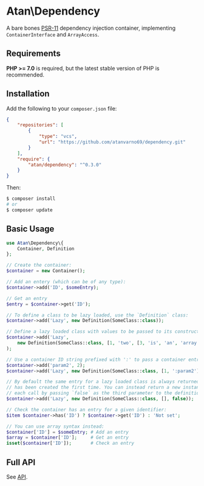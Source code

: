 # Atan\Dependency
A bare bones [PSR-11](http://www.php-fig.org/psr/psr-11/) dependency injection container, implementing `ContainerInterface` and `ArrayAccess`.

## Requirements
**PHP >= 7.0** is required, but the latest stable version of PHP is recommended.

## Installation
Add the following to your `composer.json` file:
```json
{
    "repositories": [
        {
            "type": "vcs",
            "url": "https://github.com/atanvarno69/dependency.git"
        }
    ],
    "require": {
        "atan/dependency": "^0.3.0"
    }
}
```
Then:
```bash
$ composer install
# or
$ composer update
```

## Basic Usage
```php
use Atan\Dependency\{
    Container, Definition
};

// Create the container:
$container = new Container();

// Add an entery (which can be of any type):
$container->add('ID', $someEntry);

// Get an entry
$entry = $container->get('ID');

// To define a class to be lazy loaded, use the `Definition` class:
$container->add('Lazy', new Definition(SomeClass::class));

// Define a lazy loaded class with values to be passed to its constructor:
$container->add('Lazy',
    new Definition(SomeClass::class, [1, 'two', [3, 'is', 'an', 'array'], null])
);

// Use a container ID string prefixed with ':' to pass a container entry as a parameter:
$container->add('param2', 2);
$container->add('Lazy', new Definition(SomeClass::class, [1, ':param2']));

// By default the same entry for a lazy loaded class is always returned after it
// has been created the first time. You can instead return a new instance on
// each call by passing `false` as the third parameter to the definition:
$container->add('Lazy', new Definition(SomeClass::class, [], false));

// Check the container has an entry for a given identifier:
$item $container->has('ID') ? $container->get('ID') : 'Not set';

// You can use array syntax instead:
$container['ID'] = $someEntry; # Add an entry
$array = $container['ID'];     # Get an entry
isset($container['ID']);       # Check an entry
```

## Full API
See [API](https://github.com/atanvarno69/dependency/blob/master/docs/API.md).
